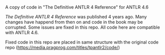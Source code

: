 A copy of code in "The Definitive ANTLR 4 Reference" for ANTLR 4.6

_The Definitive ANTLR 4 Reference_ was published 4 years ago. Many changes have happend from then on and code in the book may be corrupted. Some issues are fixed in this repo. All code here are compatible with ANTLR 4.6.

Fixed code in this repo are placed in same structure with the original code repo (https://media.pragprog.com/titles/tpantlr2/code/)
